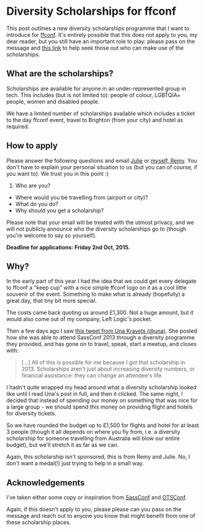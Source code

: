 # Diversity Scholarships for ffconf

This post outlines a new diversity scholarships programme that I want to introduce for [ffconf](http://ffconf.org). It's entirely possible that this does not apply to you, my dear reader, but you still have an important role to play: please pass on the message and [this link](http://ffconf.org/scholarship) to help seek those out who can make use of the scholarships.

<!--more-->

## What are the scholarships?

Scholarships are available for anyone in an under-represented group in tech. This includes (but is not limited to): people of colour, LGBTQIA+ people, women and disabled people.

We have a limited number of scholarships available which includes a ticket to the day ffconf event, travel to Brighton (from your city) and hotel as required.

## How to apply

Please answer the following questions and email [Julie](mailto:julie@leftlogic.com) or [myself, Remy](mailto:remy@leftlogic.com). You don't have to explain your personal situation to us (but you can of course, if you want to). We trust you in this point :)

1. Who are you?
- Where would you be travelling from (airport or city)?
- What do you do?
- Why should you get a scholarship?

Please note that your email will be treated with the utmost privacy, and we will not publicly announce who the diversity scholarships go to (though you're welcome to say so yourself).

**Deadline for applications: Friday 2nd Oct, 2015.**

## Why?

In the early part of this year I had the idea that we could get every delegate to ffconf a "keep cup" with a nice simple ffconf logo on it as a cool little souvenir of the event. Something to make what is already (hopefully) a great day, that tiny bit more special.

The costs came back quoting us around £1,300. Not a huge amount, but it would also come out of my company, Left Logic's pocket.

Then a few days ago I saw [this tweet from Una Kravets (@una)](https://twitter.com/una/status/636643450754994176). She posted how she was able to attend SassConf 2013 through a diversity programme they provided, and has gone on to travel, speak, start a meetup, and closes with:

> [...] All of this is possible for me because I got that scholarship in 2013. Scholarships aren't just about increasing diversity numbers, or financial assistance: they can change an attendee's life.

I hadn't quite wrapped my head around what a diversity scholarship looked like until I read Una's post in full, and then it clicked. The same night, I decided that instead of spending our money on something that was nice for a large group - we should spend this money on providing flight and hotels for diversity tickets.

So we have rounded the budget up to £1,500 for flights and hotel for at least 3 people (though it all depends on where you fly from, i.e. a diversity scholarship for someone travelling from Australia will blow our entire budget), but we'll stretch it as far as we can.

Again, this scholarship isn't sponsored, this is from Remy and Julie. No, I don't want a medal(!) just trying to help in a small way.

## Acknowledgements

I've taken either some copy or inspiration from [SassConf](http://sassconf.com/#scholarships) and [OTSConf](http://blog.otsconf.com/post/121589262220/how-to-apply-for-community-and-diversity-tickets).

Again, if this doesn't apply to you, please please can you pass on the message and reach out to anyone you know that might benefit from one of these scholarship places.